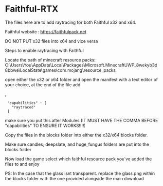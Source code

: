 # Faithful-RTX
The files here are to add raytracing for both Faithful x32 and x64.


Faithful website : https://faithfulpack.net

 DO NOT PUT x32 files into x64 and vice versa


Steps to enable raytracing with Faithful

Locate the path of minecraft resource packs: C:\Users\You\AppData\Local\Packages\Microsoft.MinecraftUWP_8wekyb3d8bbwe\LocalState\games\com.mojang\resource_packs

open either the x32 or x64 folder and open the manifest with a text editor of your choice, at the end of the file add



,
  
     "capabilities" : [
       "raytraced"
     ]




make sure you put this after Modules  (IT MUST HAVE THE COMMA BEFORE "capabilities" TO ENSURE IT WORKS!!!!)

Copy the files in the blocks folder into either the x32/x64 blocks folder. 

Make sure candles, deepslate, and huge_fungus folders are put into the blocks folder

Now load the game select which faithful resource pack you've added the files to and enjoy


PS: In the case that the glass isnt transparent. replace the glass.png within the blocks folder with the one provided alongside the main download
